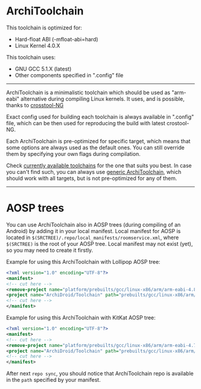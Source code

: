 ArchiToolchain
===================================================
This toolchain is optimized for:
- Hard-float ABI (-mfloat-abi=hard)
- Linux Kernel 4.0.X

This toolchain uses:
- GNU GCC 5.1.X (latest)
- Other components specified in ".config" file

---------------------------------------------------
ArchiToolchain is a minimalistic toolchain which should be used as "arm-eabi" alternative during compiling Linux kernels. It uses, and is possible, thanks to [crosstool-NG](https://github.com/crosstool-ng/crosstool-ng)

Exact config used for building each toolchain is always available in ".config" file, which can be then used for reproducing the build with latest crostool-NG.

Each ArchiToolchain is pre-optimized for specific target, which means that some options are always used as the default ones. You can still override them by specifying your own flags during compilation.

Check [currently available toolchains](https://github.com/ArchiDroid/Toolchain/branches/all?query=archi) for the one that suits you best. In case you can't find such, you can always use [generic ArchiToolchain](https://github.com/ArchiDroid/Toolchain/tree/architoolchain-5.1-arm-linux-gnueabihf), which should work with all targets, but is not pre-optimized for any of them.


---------------------------------------------------
# AOSP trees

You can use ArchiToolchain also in AOSP trees (during compiling of an Android) by adding it in your local manifest. Local manifest for AOSP is located in ```$(SRCTREE)/.repo/local_manifests/roomservice.xml```, where ```$(SRCTREE)``` is the root of your AOSP tree. Local manifest may not exist (yet), so you may need to create it firstly.

Example for using this ArchiToolchain with Lollipop AOSP tree:
```xml
<?xml version="1.0" encoding="UTF-8"?>
<manifest>
<!-- cut here -->
<remove-project name="platform/prebuilts/gcc/linux-x86/arm/arm-eabi-4.8" />
<project name="ArchiDroid/Toolchain" path="prebuilts/gcc/linux-x86/arm/arm-eabi-4.8" remote="github" revision="architoolchain-5.1-arm-linux-gnueabihf" />
<!-- cut here -->
</manifest>
```

Example for using this ArchiToolchain with KitKat AOSP tree:
```xml
<?xml version="1.0" encoding="UTF-8"?>
<manifest>
<!-- cut here -->
<remove-project name="platform/prebuilts/gcc/linux-x86/arm/arm-eabi-4.7" />
<project name="ArchiDroid/Toolchain" path="prebuilts/gcc/linux-x86/arm/arm-eabi-4.7" remote="github" revision="architoolchain-5.1-arm-linux-gnueabihf" />
<!-- cut here -->
</manifest>
```

After next ```repo sync```, you should notice that ArchiToolchain repo is available in the ```path``` specified by your manifest.
